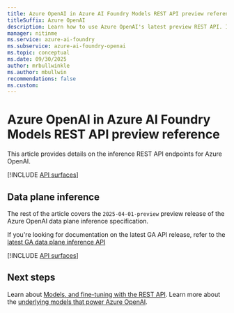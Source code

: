 ```yaml
---
title: Azure OpenAI in Azure AI Foundry Models REST API preview reference
titleSuffix: Azure OpenAI
description: Learn how to use Azure OpenAI's latest preview REST API. In this article, you learn about authorization options,  how to structure a request and receive a response.
manager: nitinme
ms.service: azure-ai-foundry
ms.subservice: azure-ai-foundry-openai
ms.topic: conceptual
ms.date: 09/30/2025
author: mrbullwinkle
ms.author: mbullwin
recommendations: false
ms.custom:
---
```


# Azure OpenAI in Azure AI Foundry Models REST API preview reference

This article provides details on the inference REST API endpoints for Azure OpenAI.

[!INCLUDE [API surfaces](./includes/api-surface.md)]

## Data plane inference

The rest of the article covers the `2025-04-01-preview` preview release of the Azure OpenAI data plane inference specification.

If you're looking for documentation on the latest GA API release, refer to the [latest GA data plane inference API](./latest.md)

[!INCLUDE [API surfaces](./includes/api-versions/latest-inference-preview.md)]

## Next steps

Learn about [Models, and fine-tuning with the REST API](/rest/api/azureopenai/fine-tuning).
Learn more about the [underlying models that power Azure OpenAI](./concepts/models.md).